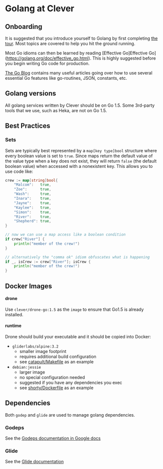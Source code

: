 # Golang at Clever

## Onboarding

It is suggested that you introduce yourself to Golang by first completing [the tour](https://tour.golang.org/welcome/1).
Most topics are covered to help you hit the ground running.

Most Go idioms can then be learned by reading [Effective Go]Effective Go](https://golang.org/doc/effective_go.html).
This is highly suggested before you begin writing Go code for production.

[The Go Blog](http://blog.golang.org/) contains many useful articles going over how to use several essential Go features like go-routines, JSON, constants, etc.


## Golang versions

All golang services written by Clever should be on Go 1.5.
Some 3rd-party tools that we use, such as Heka, are not on Go 1.5.


## Best Practices

### Sets

Sets are typically best represented by a `map[key type]bool` structure where every boolean value is set to `true`.
Since maps return the default value of the value type when a key does not exist, they will return `false` (the default boolean value) when accessed with a nonexistent key.
This allows you to use code like:

```go
crew := map[string]bool{
    "Malcom":   true,
    "Zoe":      true,
    "Wash":     true,
    "Inara":    true,
    "Jayne":    true,
    "Kaylee":   true,
    "Simon":    true,
    "River":    true,
    "Shepherd": true,
}

// now we can use a map access like a boolean condition
if crew["River"] {
    println("member of the crew!")
}

// alternatively the "comma ok" idiom obfuscates what is happening
if _, isCrew := crew["River"]; isCrew {
    println("member of the crew!")
}
```



## Docker Images

#### drone

Use `clever/drone-go:1.5` as the `image` to ensure that Go1.5 is already installed.

#### runtime

Drone should build your executable and it should be copied into Docker:

- `gliderlabs/alpine:3.2`
  - smaller image footprint
  - requires additional build configuration
  - see [catapult/Makefile](https://github.com/Clever/catapult/blob/master/Makefile) as an example
- `debian:jessie`
  - larger image
  - no special configuration needed
  - suggested if you have any dependencies you exec
  - see [shorty/Dockerfile](https://github.com/Clever/shorty/blob/master/Dockerfile) as an example

## Dependencies

Both `godep` and `glide` are used to manage golang dependencies.

### Godeps

See the [Godeps documentation in Google docs](https://docs.google.com/a/clever.com/document/d/1YZg2S7v1bir3MG1YvswAD2Y0KrsuDr-NCr6pPG2ycEM/edit?usp=sharing)

### Glide

See the [Glide documentation](./glide.md)
